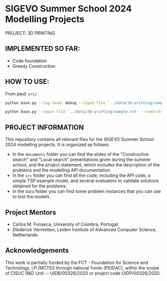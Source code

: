 # SIGEVO Summer School 2024 Modelling Projects 
PROJECT: 3D PRINTING

## IMPLEMENTED SO FAR:
- Code foundation
- Greedy Construction

## HOW TO USE:
From pwd: `src/`
```bash 
python base.py --log-level debug --input-file '../data/3d-printing/sample.txt' --csearch greedy
```
```bash 
python base.py --input-file '../data/3d-printing/sample.txt' --csearch greedy
```

## PROJECT INFORMATION

This repository contains all relevant files for the SIGEVO Summer
School 2024 modelling projects. It is organized as follows:

- In the `documents` folder you can find the slides of the "Constructive
  search" and "Local search" presentations given during the summer school,
  and the project statement, which includes the description of the
  problems and the modelling API documentation.
- In the `src` folder you can find all the code, including the API
  code, a simple TSP example model, and several evaluators to validate
  solutions obtained for the problems.
- In the `data` folder you can find some problem instances that you
  can use to test the models.

## Project Mentors

- Carlos M. Fonseca, University of Coimbra, Portugal
- Diederick Vermetten, Leiden Institute of Advanced Computer Science, Netherlands

## Acknowledgements

This work is partially funded by the FCT - Foundation for Science and
Technology, I.P./MCTES through national funds (PIDDAC), within the
scope of CISUC R&D Unit -- UIDB/00326/2020 or project code
UIDP/00326/2020.

